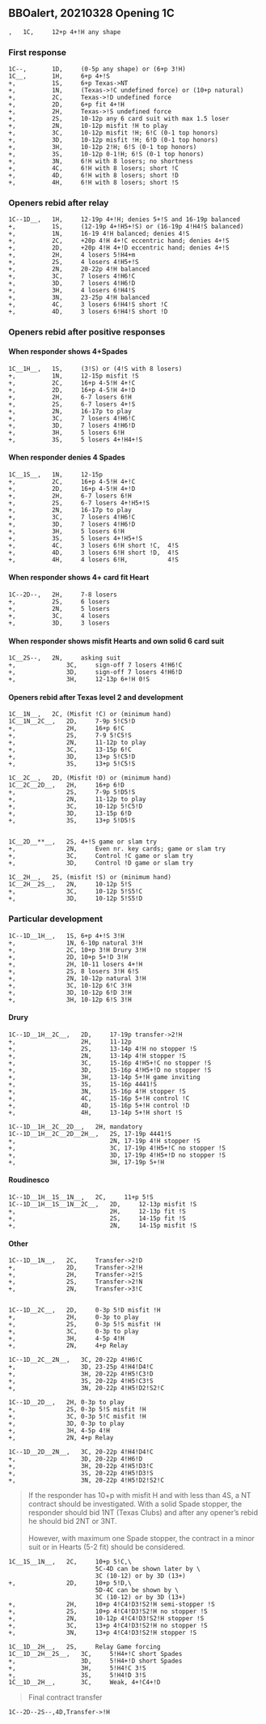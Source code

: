 ## BBOalert, 20210328 Opening 1C

    ,	1C,	    12+p 4+!H any shape

### First response

    1C--,       1D,	    (0-5p any shape) or (6+p 3!H)
    1C__,       1H,	    6+p 4+!S
    +,          1S,	    6+p Texas->NT
    +,		    1N,	    (Texas->!C undefined force) or (10+p natural)
    +,		    2C,	    Texas->!D undefined force
    +,		    2D,	    6+p fit 4+!H
    +,		    2H,	    Texas->!S undefined force
    +,		    2S,	    10-12p any 6 card suit with max 1.5 loser
    +,		    2N,	    10-12p misfit !H to play
    +,		    3C,	    10-12p misfit !H; 6!C (0-1 top honors)
    +,		    3D,	    10-12p misfit !H; 6!D (0-1 top honors)
    +,		    3H,	    10-12p 2!H; 6!S (0-1 top honors)
    +,		    3S,	    10-12p 0-1!H; 6!S (0-1 top honors)
    +,		    3N,	    6!H with 8 losers; no shortness 
    +,		    4C,	    6!H with 8 losers; short !C
    +,		    4D,	    6!H with 8 losers; short !D
    +,		    4H,	    6!H with 8 losers; short !S


### Openers rebid after relay


    1C--1D__,	1H,	    12-19p 4+!H; denies 5+!S and 16-19p balanced
    +,		    1S,	    (12-19p 4+!H5+!S) or (16-19p 4!H4!S balanced)
    +,          1N,	    16-19 4!H balanced; denies 4!S
    +,          2C,	    +20p 4!H 4+!C eccentric hand; denies 4+!S
    +,          2D,	    +20p 4!H 4+!D eccentric hand; denies 4+!S
    +,          2H,	    4 losers 5!H4+m
    +,  		2S,	    4 losers 4!H5+!S
    +,  		2N,	    20-22p 4!H balanced
    +,  		3C,	    7 losers 4!H6!C
    +,  		3D,	    7 losers 4!H6!D
    +,  		3H,	    4 losers 6!H4!S
    +,  		3N,	    23-25p 4!H balanced
    +,  		4C,	    3 losers 6!H4!S short !C
    +,  		4D,	    3 losers 6!H4!S short !D

<div style="page-break-after: always;"></div>

### Openers rebid after positive responses

#### When responder shows 4+Spades

    1C__1H__,	1S,	    (3!S) or (4!S with 8 losers)
    +,      	1N,	    12-15p misfit !S
    +,      	2C,	    16+p 4-5!H 4+!C
    +,      	2D,	    16+p 4-5!H 4+!D
    +,      	2H,	    6-7 losers 6!H
    +,         	2S,	    6-7 losers 4+!S
    +,      	2N,	    16-17p to play
    +,         	3C,	    7 losers 4!H6!C
    +,      	3D,	    7 losers 4!H6!D
    +,      	3H,	    5 losers 6!H
    +,      	3S,	    5 losers 4+!H4+!S

#### When responder denies 4 Spades

    1C__1S__,	1N,	    12-15p
    +,      	2C,	    16+p 4-5!H 4+!C
    +,      	2D,	    16+p 4-5!H 4+!D
    +,      	2H,	    6-7 losers 6!H
    +,      	2S,	    6-7 losers 4+!H5+!S
    +,      	2N,	    16-17p to play
    +,      	3C,	    7 losers 4!H6!C
    +,      	3D,	    7 losers 4!H6!D
    +,      	3H,	    5 losers 6!H
    +,      	3S,	    5 losers 4+!H5+!S
    +,      	4C,	    3 losers 6!H short !C,	4!S
    +,      	4D,	    3 losers 6!H short !D,	4!S
    +,      	4H,	    4 losers 6!H,			4!S

#### When responder shows 4+ card fit Heart

    1C--2D--,	2H,	    7-8 losers
    +,		    2S,	    6 losers
    +,		    2N,	    5 losers
    +,		    3C,	    4 losers
    +,		    3D,	    3 losers

<div style="page-break-after: always;"></div>

#### When responder shows misfit Hearts and own solid 6 card suit

    1C__2S--,	2N,     asking suit
    +,		        3C,	    sign-off 7 losers 4!H6!C
    +,		        3D,	    sign-off 7 losers 4!H6!D
    +,		        3H,	    12-13p 6+!H 0!S



#### Openers rebid after Texas level 2 and development

    1C__1N__,	2C,	(Misfit !C) or (minimum hand)
    1C__1N__2C__,	2D,	    7-9p 5!C5!D
    +,				2H,	    16+p 6!C
    +,				2S,	    7-9 5!C5!S
    +,				2N,	    11-12p to play
    +,				3C,	    13-15p 6!C
    +,				3D,	    13+p 5!C5!D
    +,				3S,	    13+p 5!C5!S

    1C__2C__,	2D,	(Misfit !D) or (minimum hand)
    1C__2C__2D__,	2H,	    16+p 6!D
    +,				2S,	    7-9p 5!D5!S
    +,				2N,	    11-12p to play
    +,				3C,	    10-12p 5!C5!D
    +,				3D,	    13-15p 6!D
    +,				3S,	    13+p 5!D5!S


    1C__2D__**__,	2S,	4+!S game or slam try
    +,			    2N,	    Even nr. key cards; game or slam try
    +,			    3C,	    Control !C game or slam try
    +,			    3D,	    Control !D game or slam try

    1C__2H__,	2S,	(misfit !S) or (minimum hand)
    1C__2H__2S__,	2N,	    10-12p 5!S
    +,				3C,	    10-12p 5!S5!C
    +,				3D,	    10-12p 5!S5!D






<div style="page-break-after: always;"></div>

### Particular development

    1C--1D__1H__,	1S,	6+p 4+!S 3!H
    +,				1N,	6-10p natural 3!H
    +,				2C,	10+p 3!H Drury 3!H
    +,				2D,	10+p 5+!D 3!H
    +,				2H,	10-11 losers 4+!H
    +,				2S,	8 losers 3!H 6!S
    +,				2N,	10-12p natural 3!H 
    +,				3C,	10-12p 6!C 3!H 
    +,				3D,	10-12p 6!D 3!H 
    +,				3H,	10-12p 6!S 3!H

#### Drury

    1C--1D__1H__2C__,	2D,	    17-19p transfer->2!H
    +,					2H,	    11-12p
    +,					2S,	    13-14p 4!H no stopper !S
    +,					2N,	    13-14p 4!H stopper !S
    +,					3C,	    15-16p 4!H5+!C no stopper !S
    +,					3D,	    15-16p 4!H5+!D no stopper !S
    +,					3H,	    13-14p 5+!H game inviting
    +,					3S,	    15-16p 4441!S
    +,					3N,	    15-16p 4!H stopper !S
    +,					4C,	    15-16p 5+!H control !C
    +,					4D,	    15-16p 5+!H control !D
    +,					4H,	    13-14p 5+!H short !S

    1C--1D__1H__2C__2D__,	2H,	mandatory
    1C--1D__1H__2C__2D__2H__,	2S,	17-19p 4441!S
    +,							2N,	17-19p 4!H stopper !S
    +,							3C,	17-19p 4!H5+!C no stopper !S
    +,							3D,	17-19p 4!H5+!D no stopper !S
    +,							3H,	17-19p 5+!H


#### Roudinesco

    1C--1D__1H__1S__1N__,	2C,	    11+p 5!S
    1C--1D__1H__1S__1N__2C__,	2D,	    12-13p misfit !S
    +,						    2H, 	12-13p fit !S
    +,						    2S,	    14-15p fit !S
    +,						    2N,	    14-15p misfit !S

<div style="page-break-after: always;"></div>

#### Other

    1C--1D__1N__,	2C,	    Transfer->2!D
    +,				2D,	    Transfer->2!H
    +,				2H,	    Transfer->2!S
    +,				2S,	    Transfer->2!N
    +,				2N,	    Transfer->3!C


    1C--1D__2C__,	2D,	    0-3p 5!D misfit !H
    +,				2H,	    0-3p to play
    +,				2S,	    0-3p 5!S misfit !H
    +,				3C,	    0-3p to play
    +,				3H,	    4-5p 4!H
    +,				2N,	    4+p Relay

    1C--1D__2C__2N__,	3C,	20-22p 4!H6!C
    +,					3D,	23-25p 4!H4!D4!C
    +,					3H,	20-22p 4!H5!C3!D
    +,					3S,	20-22p 4!H5!C3!S
    +,					3N,	20-22p 4!H5!D2!S2!C

    1C--1D__2D__,	2H,	0-3p to play
    +,				2S,	0-3p 5!S misfit !H
    +,				3C,	0-3p 5!C misfit !H
    +,				3D,	0-3p to play
    +,				3H,	4-5p 4!H
    +,				2N,	4+p Relay

    1C--1D__2D__2N__,	3C,	20-22p 4!H4!D4!C
    +,					3D,	20-22p 4!H6!D
    +,					3H,	20-22p 4!H5!D3!C
    +,					3S,	20-22p 4!H5!D3!S
    +,					3N,	20-22p 4!H5!D2!S2!C

<div style="page-break-after: always;"></div>

>If the responder has 10+p with misfit H and with less than 4S, a NT contract should be investigated. With a solid Spade stopper, the responder should bid 1NT (Texas Clubs) and after any opener’s rebid he should bid 2NT or 3NT.<br><br>
However, with maximum one Spade stopper, the contract in a minor suit or in Hearts (5-2 fit) should be considered.

    1C__1S__1N__,	2C,	    10+p 5!C,\
                            5C-4D can be shown later by \
                            3C (10-12) or by 3D (13+)
    +,			    2D,	    10+p 5!D,\
                            5D-4C can be shown by \
                            3C (10-12) or by 3D (13+)
    +,			    2H,	    10+p 4!C4!D3!S2!H semi-stopper !S
    +,			    2S,	    10+p 4!C4!D3!S2!H no stopper !S
    +,			    2N,	    10-12p 4!C4!D3!S2!H stopper !S
    +,			    3C,	    13+p 4!C4!D3!S2!H no stopper !S
    +,			    3N,	    13+p 4!C4!D3!S2!H stopper !S

    1C__1D__2H__,	2S,	    Relay Game forcing
    1C__1D__2H__2S__,	3C,	    5!H4+!C short Spades
    +,					3D,	    5!H4+!D short Spades
    +,					3H,	    5!H4!C 3!S
    +,					3S,	    5!H4!D 3!S
    1C__1D__2H__,		3C,	    Weak, 4+!C4+!D

>Final contract transfer

    1C--2D--2S--,4D,Transfer->!H
